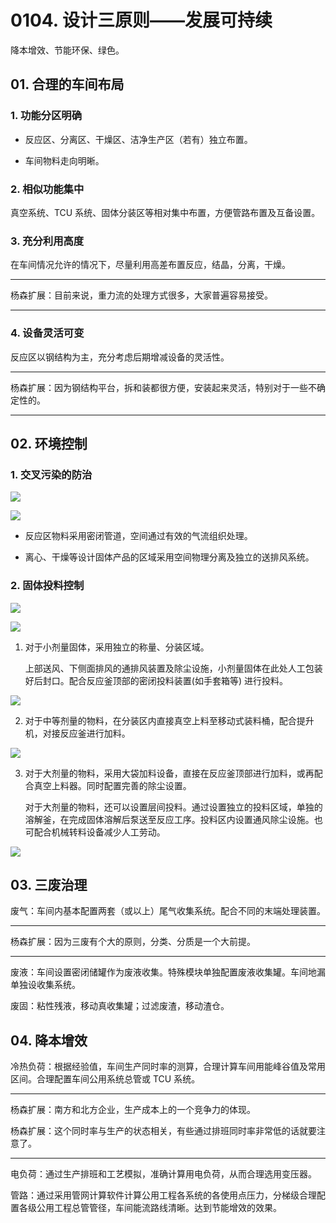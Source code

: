 # 0104. 设计三原则——发展可持续

降本增效、节能环保、绿色。

## 01. 合理的车间布局

### 1. 功能分区明确

- 反应区、分离区、干燥区、洁净生产区（若有）独立布置。

- 车间物料走向明晰。

### 2. 相似功能集中

真空系统、TCU 系统、固体分装区等相对集中布置，方便管路布置及互备设置。

### 3. 充分利用高度

在车间情况允许的情况下，尽量利用高差布置反应，结晶，分离，干燥。

---

杨森扩展：目前来说，重力流的处理方式很多，大家普遍容易接受。

---

### 4. 设备灵活可变

反应区以钢结构为主，充分考虑后期增减设备的灵活性。

---

杨森扩展：因为钢结构平台，拆和装都很方便，安装起来灵活，特别对于一些不确定性的。

---

## 02. 环境控制

### 1. 交叉污染的防治

![](https://raw.githubusercontent.com/dalong0514/selfstudy/master/图片链接/化工设计/2019039.PNG)

![](https://raw.githubusercontent.com/dalong0514/selfstudy/master/图片链接/化工设计/2019040.PNG)

- 反应区物料采用密闭管道，空间通过有效的气流组织处理。

- 离心、干燥等设计固体产品的区域采用空间物理分离及独立的送排风系统。

### 2. 固体投料控制

![](https://raw.githubusercontent.com/dalong0514/selfstudy/master/图片链接/化工设计/2019041.PNG)

![](https://raw.githubusercontent.com/dalong0514/selfstudy/master/图片链接/化工设计/2019042.PNG)

1. 对于小剂量固体，采用独立的称量、分装区域。 

	上部送风、下侧面排风的通排风装置及除尘设施，小剂量固体在此处人工包装好后封口。配合反应釜顶部的密闭投料装置(如手套箱等) 进行投料。

![](https://raw.githubusercontent.com/dalong0514/selfstudy/master/图片链接/化工设计/2019043.PNG)

2. 对于中等剂量的物料，在分装区内直接真空上料至移动式装料桶，配合提升机，对接反应釜进行加料。

![](https://raw.githubusercontent.com/dalong0514/selfstudy/master/图片链接/化工设计/2019044.PNG)

3. 对于大剂量的物料，采用大袋加料设备，直接在反应釜顶部进行加料，或再配合真空上料器。同时配置完善的除尘设置。

	对于大剂量的物料，还可以设置层间投料。通过设置独立的投料区域，单独的溶解釜，在完成固体溶解后泵送至反应工序。投料区内设置通风除尘设施。也可配合机械转料设备减少人工劳动。

![](https://raw.githubusercontent.com/dalong0514/selfstudy/master/图片链接/化工设计/2019045.PNG)

## 03. 三废治理

废气：车间内基本配置两套（或以上）尾气收集系统。配合不同的末端处理装置。

---

杨森扩展：因为三废有个大的原则，分类、分质是一个大前提。

---

废液：车间设置密闭储罐作为废液收集。特殊模块单独配置废液收集罐。车间地漏单独设收集系统。

废固：粘性残液，移动真收集罐；过滤废渣，移动渣仓。

## 04. 降本增效

冷热负荷：根据经验值，车间生产同时率的测算，合理计算车间用能峰谷值及常用区间。合理配置车间公用系统总管或 TCU 系统。

---

杨森扩展：南方和北方企业，生产成本上的一个竞争力的体现。

杨森扩展：这个同时率与生产的状态相关，有些通过排班同时率非常低的话就要注意了。

---

电负荷：通过生产排班和工艺模拟，准确计算用电负荷，从而合理选用变压器。

管路：通过采用管网计算软件计算公用工程各系统的各使用点压力，分梯级合理配置各级公用工程总管管径，车间能流路线清晰。达到节能增效的效果。
